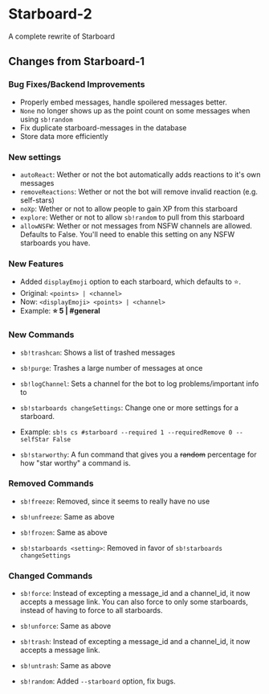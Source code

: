 # Starboard-2
A complete rewrite of Starboard

## Changes from Starboard-1
### Bug Fixes/Backend Improvements
 - Properly embed messages, handle spoilered messages better.
 - `None` no longer shows up as the point count on some messages when using `sb!random`
 - Fix duplicate starboard-messages in the database
 - Store data more efficiently

### New settings
 - `autoReact`: Wether or not the bot automatically adds reactions to it's own messages
 - `removeReactions`: Wether or not the bot will remove invalid reaction (e.g. self-stars)
 - `noXp`: Wether or not to allow people to gain XP from this starboard
 - `explore`: Wether or not to allow `sb!random` to pull from this starboard
 - `allowNSFW`: Wether or not messages from NSFW channels are allowed. Defaults to False. You'll need to enable this setting on any NSFW starboards you have.

### New Features
 - Added `displayEmoji` option to each starboard, which defaults to :star:.
 - Original: `<points> | <channel>`
 - Now: `<displayEmoji> <points> | <channel>`
 - Example: **:star: 5 | #general**

### New Commands
 - `sb!trashcan`: Shows a list of trashed messages
 - `sb!purge`: Trashes a large number of messages at once

 - `sb!logChannel`: Sets a channel for the bot to log problems/important info to

 - `sb!starboards changeSettings`: Change one or more settings for a starboard.
 - Example: `sb!s cs #starboard --required 1 --requiredRemove 0 --selfStar False`

 - `sb!starworthy`: A fun command that gives you a ~~random~~ percentage for how "star worthy" a command is.

### Removed Commands
 - `sb!freeze`: Removed, since it seems to really have no use
 - `sb!unfreeze`: Same as above
 - `sb!frozen`: Same as above

 - `sb!starboards <setting>`: Removed in favor of `sb!starboards changeSettings`

### Changed Commands
 - `sb!force`: Instead of excepting a message_id and a channel_id, it now accepts a message link. You can also force to only some starboards, instead of having to force to all starboards.
 - `sb!unforce`: Same as above
 - `sb!trash`: Instead of excepting a message_id and a channel_id, it now accepts a message link.
 - `sb!untrash`: Same as above

 - `sb!random`: Added `--starboard` option, fix bugs.
